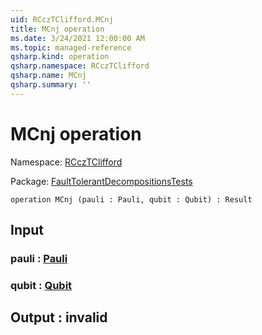 ```yaml
---
uid: RCczTClifford.MCnj
title: MCnj operation
ms.date: 3/24/2021 12:00:00 AM
ms.topic: managed-reference
qsharp.kind: operation
qsharp.namespace: RCczTClifford
qsharp.name: MCnj
qsharp.summary: ''
---
```


# MCnj operation

Namespace: [RCczTClifford](xref:RCczTClifford)

Package: [FaultTolerantDecompositionsTests](https://nuget.org/packages/FaultTolerantDecompositionsTests)




```qsharp
operation MCnj (pauli : Pauli, qubit : Qubit) : Result
```


## Input

### pauli : [Pauli](xref:microsoft.quantum.lang-ref.pauli)




### qubit : [Qubit](xref:microsoft.quantum.lang-ref.qubit)





## Output : __invalid<Result>__

